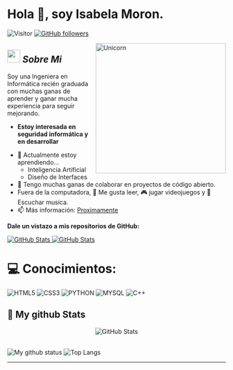 # Hola 👋, soy Isabela Moron. 
![Visitor](https://visitor-badge.laobi.icu/badge?page_id=Isabelita211.repoName) [![GitHub followers](https://img.shields.io/github/followers/Isabelita211.svg?style=social&label=Follow)](https://github.com/Isabelita211?tab=followers)<br/>


<img align="right" width=300px alt="Unicorn" src="https://c.tenor.com/GN73MKBawZYAAAAi/busy-cute.gif"/>

## <img src="https://media.giphy.com/media/ObNTw8Uzwy6KQ/giphy.gif" width="30px">&nbsp;***Sobre Mi***

Soy una Ingeniera en Informática recién graduada con muchas ganas de aprender y ganar mucha experiencia para seguir mejorando.
* **Estoy interesada en seguridad informática y en desarrollar**
- 🌱 Actualmente estoy aprendiendo...
  - Inteligencia Artificial
  - Diseño de Interfaces
- 👯 Tengo muchas ganas de colaborar en proyectos de código abierto.
- Fuera de la computadora, 📖 Me gusta leer, 🎮 jugar videojuegos y 🎵 Escuchar musica.
- 📫 Más información: <a href="">Proximamente</a>

__Dale un vistazo a mis repositorios de GitHub:__

<div>
  <p>
    <a href="https://github.com/Isabelita211/System-I-S">
      <img src="https://github-readme-stats.vercel.app/api/pin/?username=Isabelita211&repo=System-I-S" alt="GitHub Stats"/>
    </a>
    <a href="https://github.com/Isabelita211/Mimi">
      <img src="https://github-readme-stats.vercel.app/api/pin/?username=Isabelita211&repo=Mimi" alt="GitHub Stats"/>
    </a>
  </p>
</div>

# 💻 Conocimientos:
![HTML5](https://img.shields.io/badge/html5-%23E34F26.svg?style=for-the-badge&logo=html5&logoColor=white) ![CSS3](https://img.shields.io/badge/css3-%231572B6.svg?style=for-the-badge&logo=css3&logoColor=white) ![PYTHON](https://img.shields.io/badge/python-%2387FFD3.svg?style=for-the-badge&logo=python&logoColor=white) ![MYSQL](https://img.shields.io/badge/mysql-%230099FF.svg?style=for-the-badge&logo=mysql&logoColor=white) ![C++](https://img.shields.io/badge/C%2B%2B-%236600FF.svg?style=for-the-badge&logo=c%2B%2B&logoColor=white)

<h2>👀 My github Stats</h2>

<div>
  
  <p align="center">
    <img src="https://github-readme-streak-stats.herokuapp.com/?user=Isabelita211" alt="GitHub Stats" /> <br/><br/>
  
</div>

![My github status](https://github-readme-stats.vercel.app/api?username=Isabelita211&show_icons=true&include_all_commits=true)
![Top Langs](https://github-readme-stats-eight-theta.vercel.app/api/top-langs/?username=Isabelita211&layout=compact&langs)

---------------------------------------------------------------------------------------------------------------------
